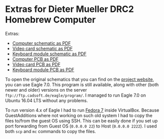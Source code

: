 # Extras for Dieter Mueller DRC2 Homebrew Computer

Extras:
* [Computer schematic as PDF](docs/comp-schematic.pdf)
* [Video card schematic as PDF](docs/video-schematic.pdf)
* [Keyboard module schematic as PDF](docs/keyboard-schematic.pdf)
* [Computer PCB as PDF](docs/comp-board.pdf)
* [Video card PCB as PDF](docs/video-board.pdf)
* [Keyboard module PCB as PDF](docs/keyboard-board.pdf)

To open the original schematics that you can find on
the [project website](http://www.6502.org/users/dieter/drc2/drc2.htm),
you can use Eagle 7.0. This program is still available,
along with other (both newer and older) versions on the server `ftp://ftp.cadsoft.de/eagle/program/`.
I managed to run Eagle 7.0 on Ubuntu 16.04 LTS without any problems.

To run version 4.x of Eagle I had to run [Fedora 7](https://archives.fedoraproject.org/pub/archive/fedora/linux/releases/)
inside VirtualBox. Because GuestAdditions where not working on such old system I had to copy the files to/from the
guest OS using SSH. This can be easily done if you set up port forwarding from Guest OS (`0.0.0.0 22`) to Host (`0.0.0.0 2222`).
I used both `scp` and `mc` commands to copy the files.



